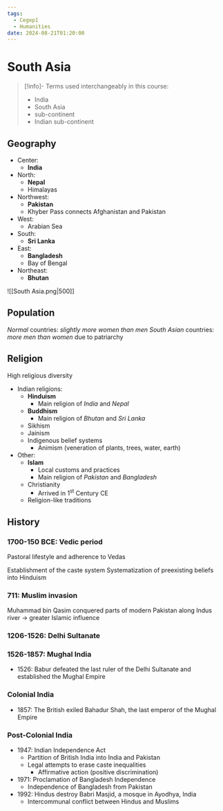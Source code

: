 ```yaml
---
tags:
  - Cegep1
  - Humanities
date: 2024-08-21T01:20:00
---
```


# South Asia

> [!info]- Terms used interchangeably in this course:
> - India
> - South Asia
> - sub-continent
> - Indian sub-continent

## Geography

- Center:
	- **India**
- North:
	- **Nepal**
	- Himalayas
- Northwest:
	- **Pakistan**
	- Khyber Pass connects Afghanistan and Pakistan
- West:
	- Arabian Sea
- South:
	- **Sri Lanka**
- East:
	- **Bangladesh**
	- Bay of Bengal
- Northeast:
	- **Bhutan**

![[South Asia.png|500]]

## Population

*Normal* countries: *slightly more women than men*
*South Asian* countries: *more men than women* due to patriarchy

## Religion

High religious diversity

- Indian religions:
	- **Hinduism**
		- Main religion of *India* and *Nepal*
	- **Buddhism**
		- Main religion of *Bhutan* and *Sri Lanka*
	- Sikhism
	- Jainism
	- Indigenous belief systems
		- Animism (veneration of plants, trees, water, earth)
- Other:
	- **Islam**
		- Local customs and practices
		- Main religion of *Pakistan* and *Bangladesh*
	- Christianity
		- Arrived in 1<sup>st</sup> Century CE
	- Religion-like traditions

## History

### 1700-150 BCE: Vedic period

Pastoral lifestyle and adherence to Vedas

Establishment of the caste system
Systematization of preexisting beliefs into Hinduism

### 711: Muslim invasion

Muhammad bin Qasim conquered parts of modern Pakistan along Indus river -> greater Islamic influence

### 1206-1526: Delhi Sultanate

### 1526-1857: Mughal India

- 1526: Babur defeated the last ruler of the Delhi Sultanate and established the Mughal Empire

### Colonial India

- 1857: The British exiled Bahadur Shah, the last emperor of the Mughal Empire

### Post-Colonial India

- 1947: Indian Independence Act
	- Partition of British India into India and Pakistan
	- Legal attempts to erase caste inequalities
		- Affirmative action (positive discrimination)
- 1971: Proclamation of Bangladesh Independence
	- Independence of Bangladesh from Pakistan
- 1992: Hindus destroy Babri Masjid, a mosque in Ayodhya, India
	- Intercommunal conflict between Hindus and Muslims